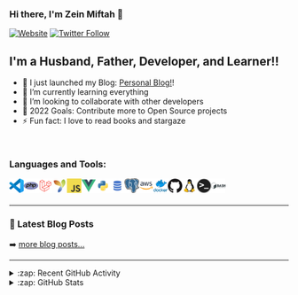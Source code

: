 ### Hi there, I'm Zein Miftah 👋 

[![Website](https://img.shields.io/website?label=zmiftah.dev&style=for-the-badge&url=https%3A%2F%2Fzmiftah.dev)](https://zmiftah.dev)
[![Twitter Follow](https://img.shields.io/twitter/follow/miftahzein?color=1DA1F2&logo=twitter&style=for-the-badge)](https://twitter.com/intent/follow?original_referer=https%3A%2F%2Fgithub.com%2Fmiftahzein&screen_name=miftahzein)

## I'm a Husband, Father, Developer, and Learner!!

- 🔭 I just launched my Blog: [Personal Blog!][website]!
- 🌱 I’m currently learning everything
- 👯 I’m looking to collaborate with other developers
- 🥅 2022 Goals: Contribute more to Open Source projects
- ⚡ Fun fact: I love to read books and stargaze 

<!--
### Connect with me:

[<img align="left" alt="codeSTACKr.com" width="22px" src="https://raw.githubusercontent.com/iconic/open-iconic/master/svg/globe.svg" />][website]
[<img align="left" alt="codeSTACKr | YouTube" width="22px" src="https://cdn.jsdelivr.net/npm/simple-icons@v3/icons/youtube.svg" />][youtube]
[<img align="left" alt="codeSTACKr | Twitter" width="22px" src="https://cdn.jsdelivr.net/npm/simple-icons@v3/icons/twitter.svg" />][twitter]
[<img align="left" alt="codeSTACKr | LinkedIn" width="22px" src="https://cdn.jsdelivr.net/npm/simple-icons@v3/icons/linkedin.svg" />][linkedin]
[<img align="left" alt="codeSTACKr | Instagram" width="22px" src="https://cdn.jsdelivr.net/npm/simple-icons@v3/icons/instagram.svg" />][instagram]
-->

<br />

### Languages and Tools:

[<img align="left" alt="Visual Studio Code" width="26px" src="https://raw.githubusercontent.com/github/explore/80688e429a7d4ef2fca1e82350fe8e3517d3494d/topics/visual-studio-code/visual-studio-code.png" />][webdevplaylist]
[<img align="left" alt="PHP" width="26px" src="https://raw.githubusercontent.com/github/explore/80688e429a7d4ef2fca1e82350fe8e3517d3494d/topics/php/php.png" />][webdevplaylist]
[<img align="left" alt="Laravel" width="26px" src="https://raw.githubusercontent.com/github/explore/80688e429a7d4ef2fca1e82350fe8e3517d3494d/topics/laravel/laravel.png" />][webdevplaylist]
[<img align="left" alt="Yii" width="26px" src="https://raw.githubusercontent.com/github/explore/80688e429a7d4ef2fca1e82350fe8e3517d3494d/topics/yii/yii.png" />][webdevplaylist]
[<img align="left" alt="Javascript" width="26px" src="https://raw.githubusercontent.com/github/explore/361e2821e2dea67711cde99c9c40ed357061cf27/topics/javascript/javascript.png" />][webdevplaylist]
[<img align="left" alt="Vue.js" width="26px" src="https://raw.githubusercontent.com/github/explore/80688e429a7d4ef2fca1e82350fe8e3517d3494d/topics/vue/vue.png" />][webdevplaylist]
[<img align="left" alt="Python" width="26px" src="https://raw.githubusercontent.com/github/explore/80688e429a7d4ef2fca1e82350fe8e3517d3494d/topics/python/python.png" />][webdevplaylist]
[<img align="left" alt="SQL" width="26px" src="https://raw.githubusercontent.com/github/explore/80688e429a7d4ef2fca1e82350fe8e3517d3494d/topics/sql/sql.png" />][webdevplaylist]
[<img align="left" alt="PostgreSQL" width="26px" src="https://raw.githubusercontent.com/github/explore/80688e429a7d4ef2fca1e82350fe8e3517d3494d/topics/postgresql/postgresql.png" />][webdevplaylist]
[<img align="left" alt="AWS" width="26px" src="https://raw.githubusercontent.com/github/explore/80688e429a7d4ef2fca1e82350fe8e3517d3494d/topics/aws/aws.png" />][webdevplaylist]
[<img align="left" alt="Docker" width="26px" src="https://raw.githubusercontent.com/github/explore/80688e429a7d4ef2fca1e82350fe8e3517d3494d/topics/docker/docker.png" />][webdevplaylist]
[<img align="left" alt="GitHub" width="26px" src="https://raw.githubusercontent.com/github/explore/78df643247d429f6cc873026c0622819ad797942/topics/github/github.png" />][webdevplaylist]
[<img align="left" alt="Linux" width="26px" src="https://raw.githubusercontent.com/github/explore/80688e429a7d4ef2fca1e82350fe8e3517d3494d/topics/linux/linux.png" />][webdevplaylist]
[<img align="left" alt="Terminal" width="26px" src="https://raw.githubusercontent.com/github/explore/80688e429a7d4ef2fca1e82350fe8e3517d3494d/topics/terminal/terminal.png" />][webdevplaylist]
[<img align="left" alt="Bash" width="26px" src="https://raw.githubusercontent.com/github/explore/80688e429a7d4ef2fca1e82350fe8e3517d3494d/topics/bash/bash.png" />][webdevplaylist]

<br />
<br />

---

### 📕 Latest Blog Posts

<!-- BLOG-POST-LIST:START -->
<!-- BLOG-POST-LIST:END -->

➡️ [more blog posts...][website]

---

<details>
  <summary>:zap: Recent GitHub Activity</summary>
  
<!--START_SECTION:activity-->
1. ❗️ Opened issue [#3440](https://github.com/MicrosoftDocs/powerbi-docs/issues/3440) in [MicrosoftDocs/powerbi-docs](https://github.com/MicrosoftDocs/powerbi-docs)
<!--END_SECTION:activity-->

</details>

<details>
  <summary>:zap: GitHub Stats</summary>

  <img align="left" alt="zmiftah's GitHub Stats" src="https://github-readme-stats.vercel.app/api?username=zmiftah&show_icons=true&hide_border=true" />
</details>

[website]: https://zmiftah.dev
[website2]: http://zmiftah.github.io
[course]: http://mycourses.dev
[twitter]: https://twitter.com/miftahzein
[youtube]: https://youtube.com/miftahzein
[instagram]: https://instagram.com/zmiftah
[linkedin]: https://linkedin.com/in/zmiftah
[webdevplaylist]: https://www.youtube.com/playlist?list=c554c6d3_acbd230435c5460c07ca5d7cbd-g_71b2f7
